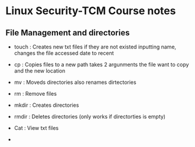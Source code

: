 # Linux Security-TCM Course notes

## File Management and directories

+ touch : Creates new txt files if they are not existed inputting name, changes the file accessed date to recent
+ cp : Copies files to a new path takes 2 argunments the file want to copy and the new location
+ mv : Moveds directories also renames dirtectories
+ rm : Remove files

+ mkdir : Creates directories
+ rmdir : Deletes directories (only works if directorties is empty)
+ Cat : View txt files
+ 

